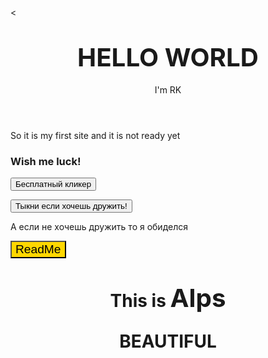 <<!Doctype html>
<html>
<head>
  <meta charset="utf-8">
  <title>Сайтик</title>
  <style type="text/css">
  body {
      background: url(e:/Alps.jpg)no-repeat;
    -moz-background-size: 100%; /* Firefox 3.6+ */
    -webkit-background-size: 100%; /* Safari 3.1+ и Chrome 4.0+ */
    -o-background-size: 100%; /* Opera 9.6+ */
    background-size: 100%; /* Современные браузеры */;
    }
    .link {
border-color: black;
background-color: gold;
color: black;
    }
  </style>
  </head>
  <body>
  <h1 align="center"><big><big>HELLO WORLD</big></big></h1>
    <header>
    I'm RK
    </header>
    <main>So it is my first site and it is not ready yet</main>
    <h3>Wish me luck!</h3>
    <button class="button">
      Бесплатный кликер
    </button>
   <p><button clas=button>
      Тыкни если хочешь дружить!
    </button></p>
    <p>А если не хочешь дружить то я обиделся</p>
    <a href="README.md">
      <big><big><big><button class="link" align="right"></big></big></big>
        <big><big>ReadMe</big></big>
      </button>
    </a>
      <h1 align="center">
      This is <big><big>Alps</big></big>
    <p>BEAUTIFUL</p>
    </h1>
  </body>
  </html>

